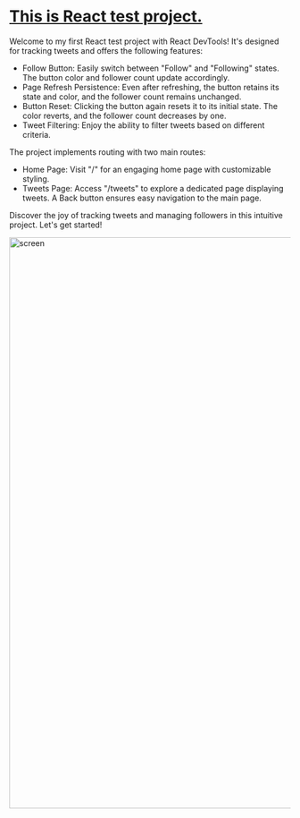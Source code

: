 # [This is React test project.](https://galladindorogo.github.io/tweets-my-Test/)

Welcome to my first React test project with React DevTools! It's designed for tracking tweets and offers the following features:

- Follow Button: Easily switch between "Follow" and "Following" states. The button color and follower count update accordingly.
- Page Refresh Persistence: Even after refreshing, the button retains its state and color, and the follower count remains unchanged.
- Button Reset: Clicking the button again resets it to its initial state. The color reverts, and the follower count decreases by one.
- Tweet Filtering: Enjoy the ability to filter tweets based on different criteria.

The project implements routing with two main routes:

- Home Page: Visit "/" for an engaging home page with customizable styling.
- Tweets Page: Access "/tweets" to explore a dedicated page displaying tweets. A Back button ensures easy navigation to the main page.

Discover the joy of tracking tweets and managing followers in this intuitive project. Let's get started!

<img width="1021" alt="screen" src="https://github.com/GallaDindorogo/tweets-my-Test/assets/107935917/162bd598-b5da-4690-9192-9cef57d1dbea">
